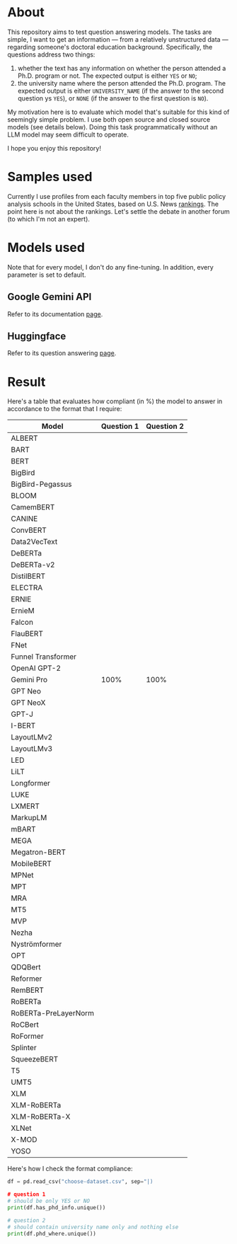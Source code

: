 # About
This repository aims to test question answering models. The tasks are simple, I want to get an information — from a relatively unstructured data — regarding someone's doctoral education background. Specifically, the questions address two things:
1. whether the text has any information on whether the person attended a Ph.D. program or not. The expected output is either `YES` or `NO`;
2. the university name where the person attended the Ph.D. program. The expected output is either `UNIVERSITY_NAME` (if the answer to the second question ys `YES`), or `NONE` (if the answer to the first question is `NO`).

My motivation here is to evaluate which model that's suitable for this kind of seemingly simple problem. I use both open source and closed source models (see details below). Doing this task programmatically without an LLM model may seem difficult to operate.

I hope you enjoy this repository!

# Samples used
Currently I use profiles from each faculty members in top five public policy analysis schools in the United States, based on U.S. News [rankings](https://www.usnews.com/best-graduate-schools/top-public-affairs-schools/public-policy-analysis-rankings). The point here is not about the rankings. Let's settle the debate in another forum (to which I'm not an expert).

# Models used
Note that for every model, I don't do any fine-tuning. In addition, every parameter is set to default.

## Google Gemini API
Refer to its documentation [page](https://ai.google.dev/).

## Huggingface
Refer to its question answering [page](https://huggingface.co/docs/transformers/tasks/question_answering).

# Result
Here's a table that evaluates how compliant (in %) the model to answer in accordance to the format that I require:

|Model|Question 1|Question 2|
|-|-|-|
|ALBERT||||
|BART||||
|BERT||||
|BigBird||||
|BigBird-Pegassus||||
|BLOOM||||
|CamemBERT||||
|CANINE||||
|ConvBERT||||
|Data2VecText||||
|DeBERTa||||
|DeBERTa-v2||||
|DistilBERT||||
|ELECTRA||||
|ERNIE||||
|ErnieM||||
|Falcon||||
|FlauBERT||||
|FNet||||
|Funnel Transformer||||
|OpenAI GPT-2||||
|Gemini Pro|100%|100%||
|GPT Neo||||
|GPT NeoX||||
|GPT-J||||
|I-BERT||||
|LayoutLMv2||||
|LayoutLMv3||||
|LED||||
|LiLT||||
|Longformer||||
|LUKE||||
|LXMERT||||
|MarkupLM||||
|mBART||||
|MEGA||||
|Megatron-BERT||||
|MobileBERT||||
|MPNet||||
|MPT||||
|MRA||||
|MT5||||
|MVP||||
|Nezha||||
|Nyströmformer||||
|OPT||||
|QDQBert||||
|Reformer||||
|RemBERT||||
|RoBERTa||||
|RoBERTa-PreLayerNorm||||
|RoCBert||||
|RoFormer||||
|Splinter||||
|SqueezeBERT||||
|T5||||
|UMT5||||
|XLM||||
|XLM-RoBERTa||||
|XLM-RoBERTa-X||||
|XLNet||||
|X-MOD||||
|YOSO||||

Here's how I check the format compliance:

```python
df = pd.read_csv("choose-dataset.csv", sep="|)

# question 1
# should be only YES or NO
print(df.has_phd_info.unique())

# question 2
# should contain university name only and nothing else
print(df.phd_where.unique()) 
```